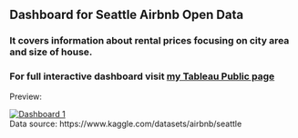 ## Dashboard for Seattle Airbnb Open Data  

### It covers information about rental prices focusing on city area and size of house.

### For full interactive dashboard visit [my Tableau Public page](https://public.tableau.com/views/AirBnbTestProject_16991254150810/Dashboard1?:language=en-US&:display_count=n&:origin=viz_share_link)

Preview:  
<html>
<div class='tableauPlaceholder' id='viz1701345362807' style='position: relative'><noscript><a href='#'><img alt='Dashboard 1 ' src='https:&#47;&#47;public.tableau.com&#47;static&#47;images&#47;Ai&#47;AirBnbTestProject_16991254150810&#47;Dashboard1&#47;1_rss.png' style='border: none' /></a></noscript><object class='tableauViz'  style='display:none;'><param name='host_url' value='https%3A%2F%2Fpublic.tableau.com%2F' /> <param name='embed_code_version' value='3' /> <param name='site_root' value='' /><param name='name' value='AirBnbTestProject_16991254150810&#47;Dashboard1' /><param name='tabs' value='no' /><param name='toolbar' value='yes' /><param name='static_image' value='https:&#47;&#47;public.tableau.com&#47;static&#47;images&#47;Ai&#47;AirBnbTestProject_16991254150810&#47;Dashboard1&#47;1.png' /> <param name='animate_transition' value='yes' /><param name='display_static_image' value='yes' /><param name='display_spinner' value='yes' /><param name='display_overlay' value='yes' /><param name='display_count' value='yes' /><param name='language' value='en-US' /></object></div>
Data source: https://www.kaggle.com/datasets/airbnb/seattle
